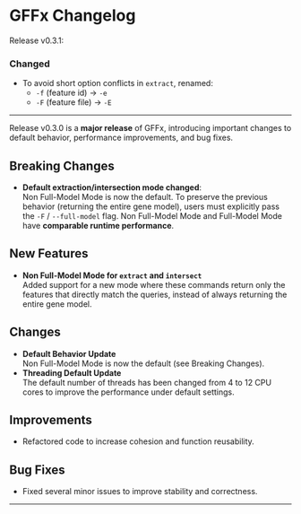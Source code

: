 # GFFx Changelog

Release v0.3.1:

### Changed
- To avoid short option conflicts in `extract`, renamed:
  - `-f` (feature id) -> `-e`
  - `-F` (feature file) -> `-E`

---

Release v0.3.0 is a **major release** of GFFx, introducing important changes to default behavior, performance improvements, and bug fixes.

  ## Breaking Changes
  - **Default extraction/intersection mode changed**:  
    Non Full-Model Mode is now the default. To preserve the previous behavior (returning the entire gene model), users must explicitly pass the `-F` / `--full-model` flag.
    Non Full-Model Mode and Full-Model Mode have **comparable runtime performance**.

  ## New Features
  - **Non Full-Model Mode for `extract` and `intersect`**  
    Added support for a new mode where these commands return only the features that directly match the queries, instead of always returning the entire gene model.  

  ## Changes
  - **Default Behavior Update**  
    Non Full-Model Mode is now the default (see Breaking Changes).  
  - **Threading Default Update**  
    The default number of threads has been changed from 4 to 12 CPU cores to improve the performance under default settings.
  
  ## Improvements
  - Refactored code to increase cohesion and function reusability.  

  ## Bug Fixes
  - Fixed several minor issues to improve stability and correctness.

---

